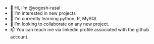 - 👋 Hi, I’m @yogesh-rasal
- 👀 I’m interested in new projects
- 🌱 I’m currently learning python, R, MySQL
- 💞️ I’m looking to collaborate on any new project.
- 📫 You can reach me via linkedin profile associated with the github account.

<!---
yogesh-rasal/yogesh-rasal is a ✨ special ✨ repository because its `README.md` (this file) appears on your GitHub profile.
You can click the Preview link to take a look at your changes.
--->
